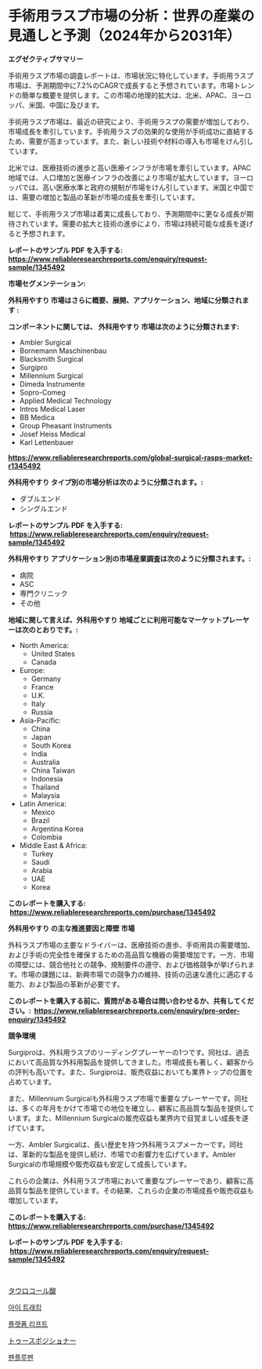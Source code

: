 <p><h1>手術用ラスプ市場の分析：世界の産業の見通しと予測（2024年から2031年）</h1></p><p><strong>エグゼクティブサマリー</strong></p>
<p><p>手術用ラスプ市場の調査レポートは、市場状況に特化しています。手術用ラスプ市場は、予測期間中に7.2%のCAGRで成長すると予想されています。市場トレンドの簡単な概要を提供します。この市場の地理的拡大は、北米、APAC、ヨーロッパ、米国、中国に及びます。</p><p>手術用ラスプ市場は、最近の研究により、手術用ラスプの需要が増加しており、市場成長を牽引しています。手術用ラスプの効果的な使用が手術成功に直結するため、需要が高まっています。また、新しい技術や材料の導入も市場をけん引しています。</p><p>北米では、医療技術の進歩と高い医療インフラが市場を牽引しています。APAC地域では、人口増加と医療インフラの改善により市場が拡大しています。ヨーロッパでは、高い医療水準と政府の規制が市場をけん引しています。米国と中国では、需要の増加と製品の革新が市場の成長を牽引しています。</p><p>総じて、手術用ラスプ市場は着実に成長しており、予測期間中に更なる成長が期待されています。需要の拡大と技術の進歩により、市場は持続可能な成長を遂げると予想されます。</p></p>
<p><strong>レポートのサンプル PDF を入手する: <a href="https://www.reliableresearchreports.com/enquiry/request-sample/1345492">https://www.reliableresearchreports.com/enquiry/request-sample/1345492</a></strong></p>
<p><strong>市場セグメンテーション:</strong></p>
<p><strong> 外科用やすり 市場はさらに概要、展開、アプリケーション、地域に分類されます :</strong></p>
<p><strong>コンポーネントに関しては、 外科用やすり 市場は次のように分類されます: &nbsp;</strong></p>
<p><ul><li>Ambler Surgical</li><li>Bornemann Maschinenbau</li><li>Blacksmith Surgical</li><li>Surgipro</li><li>Millennium Surgical</li><li>Dimeda Instrumente</li><li>Sopro-Comeg</li><li>Applied Medical Technology</li><li>Intros Medical Laser</li><li>BB Medica</li><li>Group Pheasant Instruments</li><li>Josef Heiss Medical</li><li>Karl Lettenbauer</li></ul></p>
<p><strong><a href="https://www.reliableresearchreports.com/global-surgical-rasps-market-r1345492">https://www.reliableresearchreports.com/global-surgical-rasps-market-r1345492</a></strong></p>
<p><strong> 外科用やすり タイプ別の市場分析は次のように分類されます。:</strong></p>
<p><ul><li>ダブルエンド</li><li>シングルエンド</li></ul></p>
<p><strong>レポートのサンプル PDF を入手する: &nbsp;<a href="https://www.reliableresearchreports.com/enquiry/request-sample/1345492">https://www.reliableresearchreports.com/enquiry/request-sample/1345492</a></strong></p>
<p><strong> 外科用やすり アプリケーション別の市場産業調査は次のように分類されます。:</strong></p>
<p><ul><li>病院</li><li>ASC</li><li>専門クリニック</li><li>その他</li></ul></p>
<p><strong>地域に関して言えば、外科用やすり 地域ごとに利用可能なマーケットプレーヤーは次のとおりです。:</strong></p>
<p><ul>
    <li>
        North America:
        <ul>
            <li>United States</li>
            <li>Canada</li>
        </ul>
    </li>
    <li>
        Europe:
        <ul>
            <li>Germany</li>
            <li>France</li>
            <li>U.K.</li>
            <li>Italy</li>
            <li>Russia</li>
        </ul>
    </li>
    <li>
        Asia-Pacific:
        <ul>
            <li>China</li>
            <li>Japan</li>
            <li>South Korea</li>
            <li>India</li>
            <li>Australia</li>
            <li>China Taiwan</li>
            <li>Indonesia</li>
            <li>Thailand</li>
            <li>Malaysia</li>
        </ul>
    </li>
    <li>
        Latin America:
        <ul>
            <li>Mexico</li>
            <li>Brazil</li>
            <li>Argentina Korea</li>
            <li>Colombia</li>
        </ul>
    </li>
    <li>
        Middle East & Africa:
        <ul>
            <li>Turkey</li>
            <li>Saudi</li>
            <li>Arabia</li>
            <li>UAE</li>
            <li>Korea</li>
        </ul>
    </li>
    </ul></p>
<p><strong>このレポートを購入する: &nbsp;<a href="https://www.reliableresearchreports.com/purchase/1345492">https://www.reliableresearchreports.com/purchase/1345492</a></strong></p>
<p><strong>外科用やすり の主な推進要因と障壁 市場</strong></p>
<p><p>外科ラスプ市場の主要なドライバーは、医療技術の進歩、手術用具の需要増加、および手術の完全性を確保するための高品質な機器の需要増加です。一方、市場の障壁には、競合他社との競争、規制要件の遵守、および価格競争が挙げられます。市場の課題には、新興市場での競争力の維持、技術の迅速な進化に適応する能力、および製品の革新が必要です。</p></p>
<p><strong>このレポートを購入する前に、質問がある場合は問い合わせるか、共有してください。:&nbsp; <a href="https://www.reliableresearchreports.com/enquiry/pre-order-enquiry/1345492">https://www.reliableresearchreports.com/enquiry/pre-order-enquiry/1345492</a></strong></p>
<p><strong>競争環境</strong></p>
<p><p>Surgiproは、外科用ラスプのリーディングプレーヤーの1つです。同社は、過去において高品質な外科用製品を提供してきました。市場成長も著しく、顧客からの評判も高いです。また、Surgiproは、販売収益においても業界トップの位置を占めています。</p><p>また、Millennium Surgicalも外科用ラスプ市場で重要なプレーヤーです。同社は、多くの年月をかけて市場での地位を確立し、顧客に高品質な製品を提供しています。また、Millennium Surgicalの販売収益も業界内で目覚ましい成長を遂げています。</p><p>一方、Ambler Surgicalは、長い歴史を持つ外科用ラスプメーカーです。同社は、革新的な製品を提供し続け、市場での影響力を広げています。Ambler Surgicalの市場規模や販売収益も安定して成長しています。</p><p>これらの企業は、外科用ラスプ市場において重要なプレーヤーであり、顧客に高品質な製品を提供しています。その結果、これらの企業の市場成長や販売収益も増加しています。</p></p>
<p><strong>このレポートを購入する: &nbsp; <a href="https://www.reliableresearchreports.com/purchase/1345492">https://www.reliableresearchreports.com/purchase/1345492</a></strong></p>
<p><strong>レポートのサンプル PDF を入手する: &nbsp;<a href="https://www.reliableresearchreports.com/enquiry/request-sample/1345492">https://www.reliableresearchreports.com/enquiry/request-sample/1345492</a></strong><strong></strong></p>
<p>&nbsp;</p>
<p><p><a href="https://medium.com/@rodhoppe07/%E3%82%BF%E3%82%A6%E3%83%AD%E3%82%B3%E3%83%AA%E3%83%B3%E9%85%B8%E5%B8%82%E5%A0%B4-%E7%A8%AE%E9%A1%9E-%E7%94%A8%E9%80%94-%E5%9C%B0%E7%90%86%E3%81%AB%E3%82%88%E3%82%8B%E5%8C%85%E6%8B%AC%E7%9A%84%E3%81%AA%E8%A9%95%E4%BE%A1-de0db87e9ae8">タウロコール酸</a></p><p><a href="https://medium.com/@trevorkruvalis5678/%EC%8B%9C%EC%84%A0-%EC%B6%94%EC%A0%81-%EC%8B%9C%EC%9E%A5-%EC%84%B1%EA%B3%B5%EC%A0%81%EC%9D%B8-%EB%B9%84%EC%A6%88%EB%8B%88%EC%8A%A4-%EC%A0%84%EB%9E%B5%EC%9D%98-%ED%95%B5%EC%8B%AC-2031%EB%85%84%EA%B9%8C%EC%A7%80-%EC%98%88%EC%B8%A1-a9d62949fbe0">아이 트래킹</a></p><p><a href="https://medium.com/@felipegrrady654556/%ED%94%8C%EB%9E%AB%ED%8F%BC-%EB%A6%AC%ED%94%84%ED%8A%B8-%EC%8B%9C%EC%9E%A5-%EA%B7%9C%EB%AA%A8-cagr-%ED%8A%B8%EB%A0%8C%EB%93%9C-2024-2030-d0a5c59595f8">플랫폼 리프트</a></p><p><a href="https://github.com/MosesSpinka1914/Market-Research-Report-List-1/blob/main/654575120308.md">トゥースポジショナー</a></p><p><a href="https://github.com/Tristiarton768456/Market-Research-Report-List-1/blob/main/659505618611.md">펜플루펜</a></p></p>